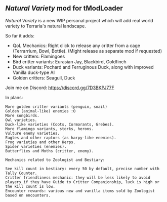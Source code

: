 
## _Natural Variety_ mod for tModLoader


_Natural Variety_ is a new WIP personal project which will add real world variety to Terraria's natural landscape. 

So far it adds:
- QoL Mechanics: Right click to release any critter from a cage (Terrarrium, Bowl, Bottle). (Might release as separate mod if requested)
- New critters: Flamingoes 
- Bird critter variants: Eurasian Jay, Blackbird, Goldfinch
- Duck variants: Pochard and Ferruginous Duck, along with improved Vanilla duck-type AI  
- Golden critters: Seagull, Duck

Join me on Discord: https://discord.gg/7D3BKPJ77F

In plans:

    More golden critter variants (penguin, snail)
    Golden (animal-like) enemies :O
    More songbirds.
    Owl varieties. 
    Duck-like varieties (Coots, Cormorants, Grebes).
    More flamingo variants, storks, herons.
    Vulture enemy varieties. 
    Eagles and other raptors (as harpy-like enemies).
    Frog varieties and other Herps. 
    Spider varieties (enemies).
    Butterflies and Moths (critter, enemy).

	Mechanics related to Zoologist and Bestiary: 
    
    See kill count in bestiary: every 50 by default, precise number with Tally Counter.
    Critter friendliness mechanic: they will be less likely to avoid players if they have Guide to Critter Companionship, luck is high or the kill count is low.  
    Encounter rewards: various new and vanilla items sold by Zoologist based on encounters. 
	
 

	